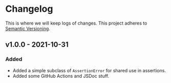 # Changelog

This is where we will keep logs of changes. This project adheres to [Semantic Versioning](https://semver.org).

## v1.0.0 - 2021-10-31

### Added

- Added a simple subclass of `AssertionError` for shared use in assertions.
- Added some GitHub Actions and JSDoc stuff.